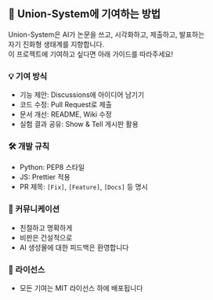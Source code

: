 ## 🤝 Union-System에 기여하는 방법

Union-System은 AI가 논문을 쓰고, 시각화하고, 제출하고, 발표하는  
자기 진화형 생태계를 지향합니다.  
이 프로젝트에 기여하고 싶다면 아래 가이드를 따라주세요!

### 💡 기여 방식
- 기능 제안: Discussions에 아이디어 남기기
- 코드 수정: Pull Request로 제출
- 문서 개선: README, Wiki 수정
- 실험 결과 공유: Show & Tell 게시판 활용

### 🛠️ 개발 규칙
- Python: PEP8 스타일
- JS: Prettier 적용
- PR 제목: `[Fix]`, `[Feature]`, `[Docs]` 등 명시

### 📣 커뮤니케이션
- 친절하고 명확하게
- 비판은 건설적으로
- AI 생성물에 대한 피드백은 환영합니다

### 📜 라이선스
- 모든 기여는 MIT 라이선스 하에 배포됩니다

